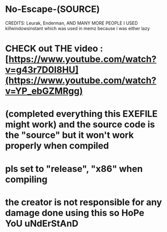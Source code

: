 # No-Escape-(SOURCE)

CREDITS: Leurak, Enderman, AND MANY MORE PEOPLE I USED killwindowsinstant which was used in memz because i was either lazy


# CHECK out THE video : [https://www.youtube.com/watch?v=g43r7D0I8HU](https://www.youtube.com/watch?v=YP_ebGZMRgg)
# (completed everything this EXEFILE might work) and the source code is the "source" but it won't work properly when compiled
# pls set to "release", "x86" when compiling
# the creator is not responsible for any damage done using this so HoPe YoU uNdErStAnD
